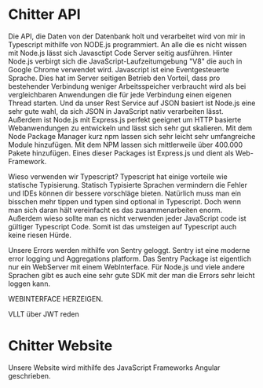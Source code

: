 # Chitter API
Die API, die Daten von der Datenbank holt und verarbeitet wird von mir in Typescript mithilfe von NODE.js programmiert.
An alle die es nicht wissen mit Node.js lässt sich Javasctipt Code Server seitig ausführen.
Hinter Node.js verbirgt sich die JavaScript-Laufzeitumgebung "V8" die auch in Google Chrome verwendet wird.
Javascript ist eine Eventgesteuerte Sprache.
Dies hat im Server seitigen Betrieb den Vorteil, dass pro bestehender Verbindung weniger Arbeitsspeicher verbraucht wird als bei vergleichbaren Anwendungen die für jede Verbindung einen eigenen Thread starten.
Und da unser Rest Service auf JSON basiert ist Node.js eine sehr gute wahl,
da sich JSON in JavaScript nativ verarbeiten lässt.
Außerdem ist Node.js mit Express.js perfekt geeignet um HTTP basierte Webanwendungen zu entwickeln und lässt sich sehr gut skalieren.
Mit dem Node Package Manager kurz npm lassen sich sehr leicht sehr umfangreiche Module hinzufügen. Mit dem NPM lassen sich mittlerweile über 400.000 Pakete hinzufügen.
Eines dieser Packages ist Express.js und dient als Web-Framework.

Wieso verwenden wir Typescript?
Typescript hat einige vorteile wie statische Typisierung.
Statisch Typisierte Sprachen vermindern die Fehler und IDEs können dir bessere vorschläge bieten.
Natürlich muss man ein bisschen mehr tippen und typen sind optional in Typescript.
Doch wenn man sich daran hält vereinfacht es das zusammenarbeiten enorm.
Außerdem wieso sollte man es nicht verwenden jeder JavaScript code ist gültiger Typescript Code.
Somit ist das umsteigen auf Typescript auch keine riesen Hürde.

Unsere Errors werden mithilfe von Sentry geloggt.
Sentry ist eine moderne error logging und Aggregations platform.
Das Sentry Package ist eigentlich nur ein WebServer mit einem WebInterface.
Für Node.js und viele andere Sprachen gibt es auch eine sehr gute SDK mit der man die Errors sehr leicht loggen kann.

WEBINTERFACE HERZEIGEN.

VLLT über JWT reden

# Chitter Website
Unsere Website wird mithilfe des JavaScript Frameworks Angular geschrieben.
